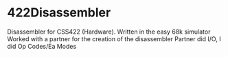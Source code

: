 # 422Disassembler
 
Disassembler for CSS422 (Hardware). Written in the easy 68k simulator
Worked with a partner for the creation of the disassembler
Partner did I/O, I did Op Codes/Ea Modes
